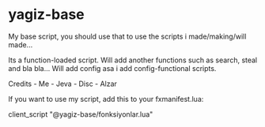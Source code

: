 # yagiz-base
My base script, you should use that to use the scripts i made/making/will made...

Its a function-loaded script. Will add another functions such as search, steal and bla bla... Will add config asa i add config-functional scripts.

Credits - Me - Jeva - Disc - Alzar

If you want to use my script, add this to your fxmanifest.lua:

client_script "@yagiz-base/fonksiyonlar.lua"
